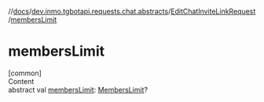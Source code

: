 //[docs](../../../index.md)/[dev.inmo.tgbotapi.requests.chat.abstracts](../index.md)/[EditChatInviteLinkRequest](index.md)/[membersLimit](members-limit.md)



# membersLimit  
[common]  
Content  
abstract val [membersLimit](members-limit.md): [MembersLimit](../../dev.inmo.tgbotapi.types/index.md#%5Bdev.inmo.tgbotapi.types%2FMembersLimit%2F%2F%2FPointingToDeclaration%2F%5D%2FClasslikes%2F625018081)?  



